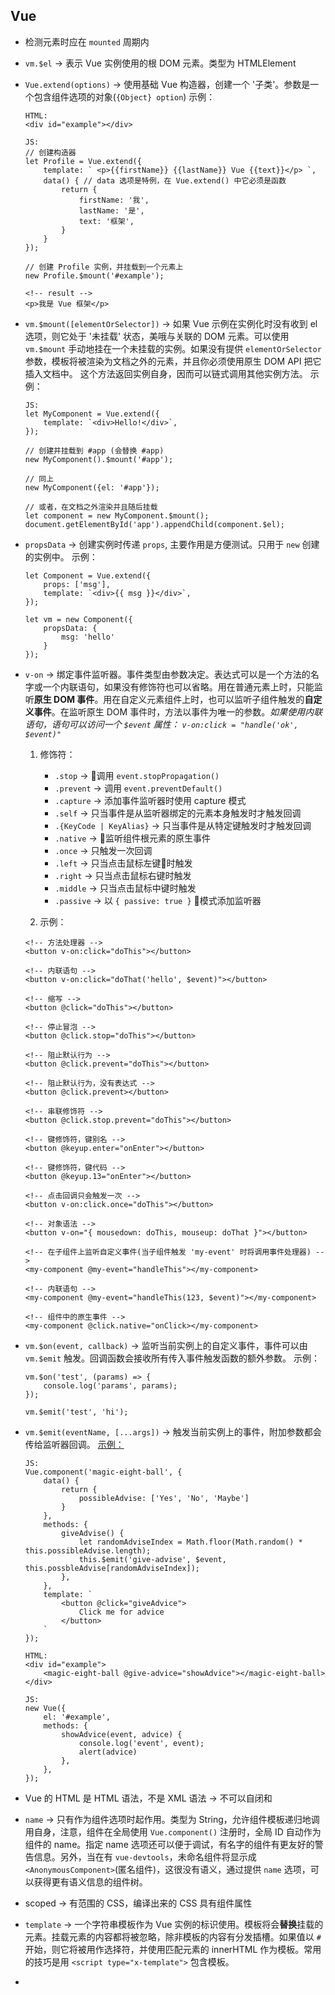 ## Vue

- 检测元素时应在 ` mounted ` 周期内

- ` vm.$el ` -> 表示 Vue 实例使用的根 DOM 元素。类型为 HTMLElement

- ` Vue.extend(options) ` -> 使用基础 Vue 构造器，创建一个 '子类'。参数是一个包含组件选项的对象(` {Object} option `)
    示例：
    ```
    HTML:
    <div id="example"></div>

    JS:
    // 创建构造器
    let Profile = Vue.extend({
        template: ` <p>{{firstName}} {{lastName}} Vue {{text}}</p> `,
        data() { // data 选项是特例，在 Vue.extend() 中它必须是函数
            return {
                firstName: '我',
                lastName: '是',
                text: '框架',
            }
        }
    });

    // 创建 Profile 实例，并挂载到一个元素上
    new Profile.$mount('#example');

    <!-- result -->
    <p>我是 Vue 框架</p>
    ```

- ` vm.$mount([elementOrSelector]) ` -> 如果 Vue 示例在实例化时没有收到 el 选项，则它处于 '未挂载' 状态，美哦与关联的 DOM 元素。可以使用 ` vm.$mount ` 手动地挂在一个未挂载的实例。如果没有提供 ` elementOrSelector ` 参数，模板将被渲染为文档之外的元素，并且你必须使用原生 DOM API 把它插入文档中。 这个方法返回实例自身，因而可以链式调用其他实例方法。
    示例：
    ```
    JS:
    let MyComponent = Vue.extend({
        template: `<div>Hello!</div>`,
    });

    // 创建并挂载到 #app (会替换 #app)
    new MyComponent().$mount('#app');

    // 同上
    new MyComponent({el: '#app'});

    // 或者，在文档之外渲染并且随后挂载
    let component = new MyComponent.$mount();
    document.getElementById('app').appendChild(component.$el);
    ```

- ` propsData ` -> 创建实例时传递 ` props `, 主要作用是方便测试。只用于 ` new ` 创建的实例中。
    示例：
    ```
    let Component = Vue.extend({
        props: ['msg'],
        template: `<div>{{ msg }}</div>`,
    });

    let vm = new Component({
        propsData: {
            msg: 'hello'
        }
    });
    ```

- ` v-on ` -> 绑定事件监听器。事件类型由参数决定。表达式可以是一个方法的名字或一个内联语句，如果没有修饰符也可以省略。用在普通元素上时，只能监听**原生 DOM 事件**。用在自定义元素组件上时，也可以监听子组件触发的**自定义事件**。在监听原生 DOM 事件时，方法以事件为唯一的参数。*如果使用内联语句，语句可以访问一个 ` $event ` 属性： ` v-on:click = "handle('ok', $event)" `*
    1. 修饰符：
        - ` .stop ` -> 调用 ` event.stopPropagation() `
        - ` .prevent ` -> 调用 ` event.preventDefault() `
        - ` .capture ` -> 添加事件监听器时使用 capture 模式
        - ` .self ` -> 只当事件是从监听器绑定的元素本身触发时才触发回调
        - ` .{KeyCode | KeyAlias} ` -> 只当事件是从特定键触发时才触发回调
        - ` .native ` -> 监听组件根元素的原生事件
        - ` .once ` -> 只触发一次回调
        - ` .left ` -> 只当点击鼠标左键时触发
        - ` .right ` -> 只当点击鼠标右键时触发
        - ` .middle ` -> 只当点击鼠标中键时触发
        - ` .passive ` -> 以 ` { passive: true } ` 模式添加监听器
    
    2. 示例： 
    ```
    <!-- 方法处理器 -->
    <button v-on:click="doThis"></button>

    <!-- 内联语句 -->
    <button v-on:click="doThat('hello', $event)"></button>

    <!-- 缩写 -->
    <button @click="doThis"></button>

    <!-- 停止冒泡 -->
    <button @click.stop="doThis"></button>

    <!-- 阻止默认行为 -->
    <button @click.prevent="doThis"></button>

    <!-- 阻止默认行为，没有表达式 -->
    <button @click.prevent></button>

    <!-- 串联修饰符 -->
    <button @click.stop.prevent="doThis"></button>

    <!-- 键修饰符，键别名 -->
    <button @keyup.enter="onEnter"></button>

    <!-- 键修饰符，键代码 -->
    <button @keyup.13="onEnter"></button>

    <!-- 点击回调只会触发一次 -->
    <button v-on:click.once="doThis"></button>

    <!-- 对象语法 -->
    <button v-on="{ mousedown: doThis, mouseup: doThat }"></button>

    <!-- 在子组件上监听自定义事件(当子组件触发 'my-event' 时将调用事件处理器) -->
    <my-component @my-event="handleThis"></my-component>

    <!-- 内联语句 -->
    <my-component @my-event="handleThis(123, $event)"></my-component>

    <!-- 组件中的原生事件 -->
    <my-component @click.native="onClick></my-component>
    ```

- ` vm.$on(event, callback) ` -> 监听当前实例上的自定义事件，事件可以由 ` vm.$emit ` 触发。回调函数会接收所有传入事件触发函数的额外参数。
    示例：
    ```
    vm.$on('test', (params) => {
        console.log('params', params);
    });

    vm.$emit('test', 'hi');
    ```
- ` vm.$emit(eventName, [...args]) ` -> 触发当前实例上的事件，附加参数都会传给监听器回调。
    [示例：](https://cn.vuejs.org/v2/api/#vm-emit)
    ```
    JS:
    Vue.component('magic-eight-ball', {
        data() {
            return {
                possibleAdvise: ['Yes', 'No', 'Maybe']
            }
        },
        methods: {
            giveAdvise() {
                let randomAdviseIndex = Math.floor(Math.random() * this.possibleAdvise.length);
                this.$emit('give-advise', $event, this.possbleAdvise[randomAdviseIndex]);
            },
        },
        template: `
            <button @click="giveAdvice">
                Click me for advice
            </button>
        `
    });
    
    HTML:
    <div id="example">
        <magic-eight-ball @give-advice="showAdvice"></magic-eight-ball>
    </div>

    JS:
    new Vue({
        el: '#example',
        methods: {
            showAdvice(event, advice) {
                console.log('event', event);
                alert(advice)
            },
        },
    });
    ```

- Vue 的 HTML 是 HTML 语法，不是 XML 语法 -> 不可以自闭和

- ` name ` -> 只有作为组件选项时起作用。类型为 String，允许组件模板递归地调用自身，注意，组件在全局使用 ` Vue.component() ` 注册时，全局 ID 自动作为组件的 name。指定 name 选项还可以便于调试，有名字的组件有更友好的警告信息。另外，当在有 ` vue-devtools `，未命名组件将显示成 ` <AnonymousComponent> `(匿名组件)，这很没有语义，通过提供 ` name ` 选项，可以获得更有语义信息的组件树。

- scoped -> 有范围的 CSS，编译出来的 CSS 具有组件属性

- ` template ` -> 一个字符串模板作为 Vue 实例的标识使用。模板将会**替换**挂载的元素。挂载元素的内容都将被忽略，除非模板的内容有分发插槽。如果值以 ` # ` 开始，则它将被用作选择符，并使用匹配元素的 innerHTML 作为模板。常用的技巧是用 ` <script type="x-template"> ` 包含模板。

- 